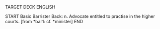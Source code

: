 TARGET DECK
ENGLISH

START
Basic
Barrister
Back: n. Advocate entitled to practise in the higher courts. [from *bar1: cf. *minister]
END
